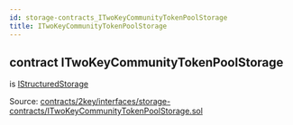 ```yaml
---
id: storage-contracts_ITwoKeyCommunityTokenPoolStorage
title: ITwoKeyCommunityTokenPoolStorage
---
```


<div class="contract-doc"><div class="contract"><h2 class="contract-header"><span class="contract-kind">contract</span> ITwoKeyCommunityTokenPoolStorage</h2><p class="base-contracts"><span>is</span> <a href="IStructuredStorage.html">IStructuredStorage</a></p><div class="source">Source: <a href="https://github.com/2keynet/web3-alpha/blob/v0.0.3/contracts/2key/interfaces/storage-contracts/ITwoKeyCommunityTokenPoolStorage.sol" target="_blank">contracts/2key/interfaces/storage-contracts/ITwoKeyCommunityTokenPoolStorage.sol</a></div></div></div>
